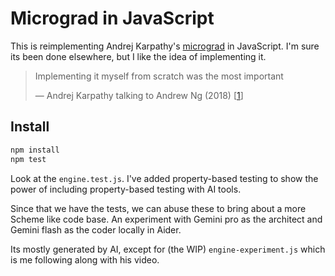# Micrograd in JavaScript

This is reimplementing Andrej Karpathy's [micrograd][2] in JavaScript. I'm sure its been done elsewhere, but I like the idea of implementing it.

> Implementing it myself from scratch was the most important
>
> — Andrej Karpathy talking to Andrew Ng (2018) [[1][1]]

## Install

```sh
npm install
npm test
```

Look at the `engine.test.js`. I've added property-based testing to show the power of including property-based testing with AI tools.

Since that we have the tests, we can abuse these to bring about a more Scheme like code base. An experiment with Gemini pro as the architect and Gemini flash as the coder locally in Aider.

Its mostly generated by AI, except for (the WIP) `engine-experiment.js` which is me following along with his video.

[1]: https://www.youtube.com/watch?v=_au3yw46lcg
[2]: https://www.youtube.com/watch?v=VMj-3S1tku0
